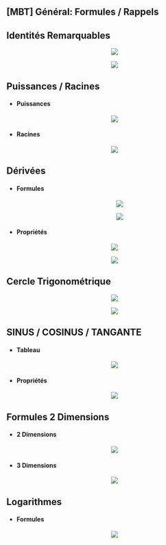 ## [MBT] Général: Formules / Rappels

## Identités Remarquables
    
  <p align="center"><img src="https://raw.githubusercontent.com/gottburgm/Share/master/Images/MBT/General/IDENTITES_REMARQUABLES.png" /></p>
    
  <p align="center"><img src="https://raw.githubusercontent.com/gottburgm/Share/master/Images/MBT/General/IDENTITES2.png" /></p>
   
   
## Puissances / Racines
   
   * #### Puissances
    
   <p align="center"><img src="https://raw.githubusercontent.com/gottburgm/Share/master/Images/MBT/General/puissances.png" /></p>
    
   * #### Racines
     
   <p align="center"><img src="https://raw.githubusercontent.com/gottburgm/Share/master/Images/MBT/General/RACINES.png" /></p>


## Dérivées

  * #### Formules
    
    <p align="center"><img src="https://raw.githubusercontent.com/gottburgm/Share/master/Images/MBT/General/DERIVEE_1.png" /></p>
    
    <p align="center"><img src="https://raw.githubusercontent.com/gottburgm/Share/master/Images/MBT/General/DERIVEE_0.png" /></p>
    
   * #### Propriétés
    
   <p align="center"><img src="https://raw.githubusercontent.com/gottburgm/Share/master/Images/MBT/General/DERIVEE_2.png" /></p>
    
   <p align="center"><img src="https://raw.githubusercontent.com/gottburgm/Share/master/Images/MBT/General/DERIVEE_3.png" /></p>
  
  
## Cercle Trigonométrique
    
   <p align="center"><img src="https://raw.githubusercontent.com/gottburgm/Share/master/PGITF/Images/CERCLE_TRIGONOMETRIQUE.jpg" /></p> 
    
   <p align="center"><img src="https://raw.githubusercontent.com/gottburgm/Share/master/PGITF/Images/CERCLE_TRIGONOMETRIQUE2.jpg" /></p>


## SINUS / COSINUS / TANGANTE

  * #### Tableau
  
   <p align="center"><img src="https://raw.githubusercontent.com/gottburgm/Share/master/Images/MBT/General/ANGLES.png" /></p>
   
   * #### Propriétés
   
   <p align="center"><img src="https://raw.githubusercontent.com/gottburgm/Share/master/Images/MBT/General/ANGLES_PROP.png" /></p>
   
   
## Formules 2 Dimensions

  * #### 2 Dimensions
  
   <p align="center"><img src="https://raw.githubusercontent.com/gottburgm/Share/master/Images/FORMULES_AIRE.gif" /></p>
  
  * #### 3 Dimensions
  
   <p align="center"><img src="https://raw.githubusercontent.com/gottburgm/Share/master/Images/FORMULES_VOLUME.gif" /></p>


## Logarithmes         

   * #### Formules

   <p align="center"><img src="https://raw.githubusercontent.com/gottburgm/Share/master/PGITF/Images/General/FORMULES_LOG.png" /></p>

